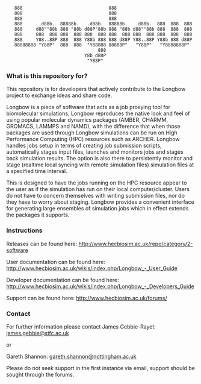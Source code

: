                                                                                
                                                                               
                                                                               
       888                                888
       888                                888
       888                                888
       888      .d88b.  88888b.   .d88b.  88888b.   .d88b.  888  888  888
       888     d88""88b 888 "88b d88P"88b 888 "88b d88""88b 888  888  888
       888     888  888 888  888 888  888 888  888 888  888 888  888  888
       888     Y88..88P 888  888 Y88b 888 888 d88P Y88..88P Y88b 888 d88P
       88888888 "Y88P"  888  888  "Y88888 88888P"   "Y88P"   "Y8888888P"
                                      888
                                 Y8b d88P
                                  "Y88P"




### What is this repository for? ###

This repository is for developers that actively contribute to the Longbow project
to exchange ideas and share code.

Longbow is a piece of software that acts as a job proxying tool for biomolecular simulations,
Longbow reproduces the native look and feel of using popular molecular dynamics packages
(AMBER, CHARMM, GROMACS, LAMMPS and NAMD), with the difference that when those packages are used
through Longbow simulations can be run on High Performance Computing (HPC) resources such as 
ARCHER. Longbow handles jobs setup in terms of creating job submission scripts, automatically 
stages input files, launches and monitors jobs and stages back simulation results. The option is
also there to persistently monitor and stage (realtime local syncing with remote simulation files) 
simulation files at a specified time interval.

This is designed to have the jobs running on the HPC resource appear to the user as if the simulation
has run on their local computer/cluster. Users do not have to concern themselves with writing submission 
files, nor do they have to worry about staging. Longbow provides a convenient interface for generating
large ensembles of simulation jobs which in effect extends the packages it supports.

### Instructions ###

Releases can be found here: http://www.hecbiosim.ac.uk/repo/category/2-software

User documentation can be found here: http://www.hecbiosim.ac.uk/wikis/index.php/Longbow_-_User_Guide

Developer documentation can be found here: http://www.hecbiosim.ac.uk/wikis/index.php/Longbow_-_Developers_Guide

Support can be found here: http://www.hecbiosim.ac.uk/forums/

### Contact ###

For further information please contact James Gebbie-Rayet: james.gebbie@stfc.ac.uk

or

Gareth Shannon: gareth.shannon@nottingham.ac.uk

Please do not seek support in the first instance via email, support should be sought through the forums.

